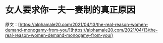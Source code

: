 # 女人要求你一夫一妻制的真正原因

原文：[https://alphamale20.com/2021/04/13/the-real-reason-women-demand-monogamy-from-you/](https://alphamale20.com/2021/04/13/the-real-reason-women-demand-monogamy-from-you/)